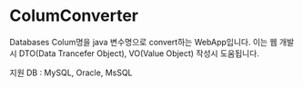 ColumConverter
==============

Databases Colum명을 java 변수명으로 convert하는 WebApp입니다.
이는 웹 개발시 DTO(Data Trancefer Object), VO(Value Object) 작성시 도움됩니다.

지원 DB : MySQL, Oracle, MsSQL
